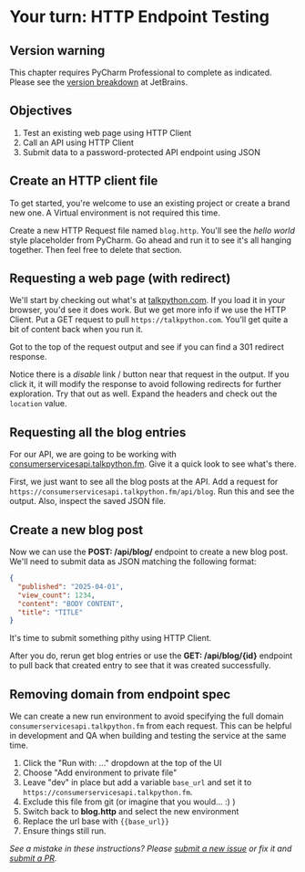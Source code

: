 # Your turn: HTTP Endpoint Testing

## Version warning

This chapter requires PyCharm Professional to complete as indicated. Please see the [version breakdown](https://www.jetbrains.com/pycharm/editions/) at JetBrains.

## Objectives

1. Test an existing web page using HTTP Client
2. Call an API using HTTP Client
3. Submit data to a password-protected API endpoint using JSON

## Create an HTTP client file

To get started, you're welcome to use an existing project or create a brand new one. A Virtual environment is not required this time.

Create a new HTTP Request file named `blog.http`. You'll see the *hello world* style placeholder from PyCharm. Go ahead and run it to see it's all hanging together. Then feel free to delete that section.

## Requesting a web page (with redirect)

We'll start by checking out what's at [talkpython.com](https://talkpython.com). If you load it in your browser, you'd see it does work. But we get more info if we use the HTTP Client. Put a GET request to pull `https://talkpython.com`. You'll get quite a bit of content back when you run it. 

Got to the top of the request output and see if you can find a 301 redirect response.

Notice there is a *disable* link / button near that request in the output. If you click it, it will modify the response to avoid following redirects for further exploration. Try that out as well. Expand the headers and check out the `location` value.

## Requesting all the blog entries

For our API, we are going to be working with [consumerservicesapi.talkpython.fm](https://consumerservicesapi.talkpython.fm). Give it a quick look to see what's there. 

First, we just want to see all the blog posts at the API. Add a request for `https://consumerservicesapi.talkpython.fm/api/blog`. Run this and see the output. Also, inspect the saved JSON file.

## Create a new blog post

Now we can use the **POST: /api/blog/** endpoint to create a new blog post. We'll need to submit data as JSON matching the following format:

```json
{
  "published": "2025-04-01",
  "view_count": 1234,
  "content": "BODY CONTENT",
  "title": "TITLE"
}
```

It's time to submit something pithy using HTTP Client. 

After you do, rerun get blog entries or use the **GET: /api/blog/{id}** endpoint to pull back that created entry to see that it was created successfully.

## Removing domain from endpoint spec

We can create a new run environment to avoid specifying the full domain `consumerservicesapi.talkpython.fm` from each request. This can be helpful in development and QA when building and testing the service at the same time.

1. Click the "Run with: ..." dropdown at the top of the UI
2. Choose "Add environment to private file"
3. Leave "dev" in place but add a variable `base_url` and set it to `https://consumerservicesapi.talkpython.fm`.
4. Exclude this file from git (or imagine that you would... :) )
5. Switch back to **blog.http** and select the new environment
6. Replace the url base with `{{base_url}}`
7. Ensure things still run.

*See a mistake in these instructions? Please [submit a new issue](https://github.com/talkpython/mastering-pycharm-course/issues) or fix it and [submit a PR](https://github.com/talkpython/mastering-pycharm-course/pulls).*
